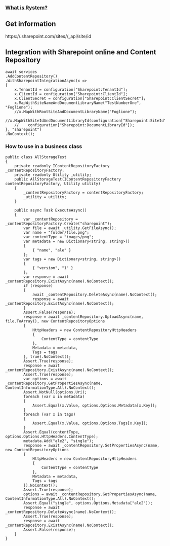 ﻿### [What is Rystem?](https://github.com/KeyserDSoze/Rystem)

## Get information
https://<tenant>.sharepoint.com/sites/<site-url>/_api/site/id

## Integration with Sharepoint online and Content Repository

    await services
    .AddContentRepository()
    .WithSharepointIntegrationAsync(x =>
    {
        x.TenantId = configuration["Sharepoint:TenantId"];
        x.ClientId = configuration["Sharepoint:ClientId"];
        x.ClientSecret = configuration["Sharepoint:ClientSecret"];
        x.MapWithSiteNameAndDocumentLibraryName("TestNumberOne", "Foglione");
        //x.MapWithRootSiteAndDocumentLibraryName("Foglione");
        //x.MapWithSiteIdAndDocumentLibraryId(configuration["Sharepoint:SiteId"],
        //    configuration["Sharepoint:DocumentLibraryId"]);
    }, "sharepoint")
    .NoContext();

### How to use in a business class

    public class AllStorageTest
    {
        private readonly IContentRepositoryFactory _contentRepositoryFactory;
        private readonly Utility _utility;
        public AllStorageTest(IContentRepositoryFactory contentRepositoryFactory, Utility utility)
        {
            _contentRepositoryFactory = contentRepositoryFactory;
            _utility = utility;
        }
        
        public async Task ExecuteAsync()
        {
            var _contentRepository = _contentRepositoryFactory.Create("sharepoint");
            var file = await _utility.GetFileAsync();
            var name = "folder/file.png";
            var contentType = "images/png";
            var metadata = new Dictionary<string, string>()
            {
                { "name", "ale" }
            };
            var tags = new Dictionary<string, string>()
            {
                { "version", "1" }
            };
            var response = await _contentRepository.ExistAsync(name).NoContext();
            if (response)
            {
                await _contentRepository.DeleteAsync(name).NoContext();
                response = await _contentRepository.ExistAsync(name).NoContext();
            }
            Assert.False(response);
            response = await _contentRepository.UploadAsync(name, file.ToArray(), new ContentRepositoryOptions
            {
                HttpHeaders = new ContentRepositoryHttpHeaders
                {
                    ContentType = contentType
                },
                Metadata = metadata,
                Tags = tags
            }, true).NoContext();
            Assert.True(response);
            response = await _contentRepository.ExistAsync(name).NoContext();
            Assert.True(response);
            var options = await _contentRepository.GetPropertiesAsync(name, ContentInformationType.All).NoContext();
            Assert.NotNull(options.Uri);
            foreach (var x in metadata)
            {
                Assert.Equal(x.Value, options.Options.Metadata[x.Key]);
            }
            foreach (var x in tags)
            {
                Assert.Equal(x.Value, options.Options.Tags[x.Key]);
            }
            Assert.Equal(contentType, options.Options.HttpHeaders.ContentType);
            metadata.Add("ale2", "single");
            response = await _contentRepository.SetPropertiesAsync(name, new ContentRepositoryOptions
            {
                HttpHeaders = new ContentRepositoryHttpHeaders
                {
                    ContentType = contentType
                },
                Metadata = metadata,
                Tags = tags
            }).NoContext();
            Assert.True(response);
            options = await _contentRepository.GetPropertiesAsync(name, ContentInformationType.All).NoContext();
            Assert.Equal("single", options.Options.Metadata["ale2"]);
            response = await _contentRepository.DeleteAsync(name).NoContext();
            Assert.True(response);
            response = await _contentRepository.ExistAsync(name).NoContext();
            Assert.False(response);
        }
    }
